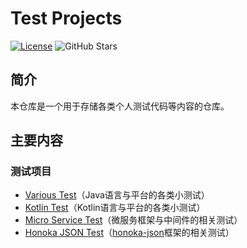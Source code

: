 # Test Projects
[![License](https://img.shields.io/github/license/kosaka-bun/test-projects?label=License&color=blue&logo=GitHub)](./LICENSE)
![GitHub Stars](https://img.shields.io/github/stars/kosaka-bun/test-projects?label=Stars&logo=GitHub)

## 简介
本仓库是一个用于存储各类个人测试代码等内容的仓库。

## 主要内容
### 测试项目
- [Various Test](./various-test)（Java语言与平台的各类小测试）
- [Kotlin Test](./old/kotlin-test)（Kotlin语言与平台的各类小测试）
- [Micro Service Test](./microservice-test)（微服务框架与中间件的相关测试）
- [Honoka JSON Test](./old/honoka-json-test)（[honoka-json](https://github.com/kosaka-bun/honoka-sdk/tree/master/honoka-json)框架的相关测试）
